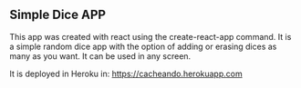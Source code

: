 ## Simple Dice APP
This app was created with react using the create-react-app command. It is a simple random dice app with the option of adding or erasing dices as many as you want. It can be used in any screen.

It is deployed in Heroku in: https://cacheando.herokuapp.com
